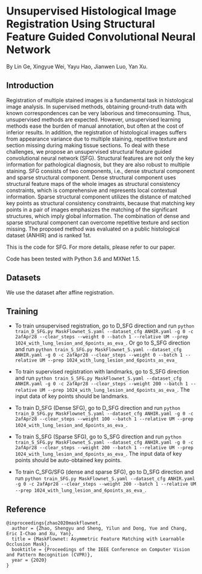 # Unsupervised Histological Image Registration Using Structural Feature Guided Convolutional Neural Network

By Lin Ge, Xingyue Wei, Yayu Hao, Jianwen Luo, Yan Xu.


## Introduction
Registration of multiple stained images is
a fundamental task in histological image analysis. In
supervised methods, obtaining ground-truth data with
known correspondences can be very laborious and timeconsuming.
Thus, unsupervised methods are expected.
However, unsupervised learning methods ease the burden
of manual annotation, but often at the cost of inferior
results. In addition, the registration of histological images
suffers from appearance variance due to multiple staining,
repetitive texture and section missing during making tissue
sections. To deal with these challenges, we propose an
unsupervised structural feature guided convolutional neural
network (SFG). Structural features are not only the key
information for pathological diagnosis, but they are also robust
to multiple staining. SFG consists of two components,
i.e., dense structural component and sparse structural
component. Dense structural component uses structural
feature maps of the whole images as structural consistency
constraints, which is comprehensive and represents
local contextual information. Sparse structural component
utilizes the distance of matched key points as structural
consistency constraints, because that matching key points
in a pair of images emphasizes the matching of the significant
structures, which imply global information. The
combination of dense and sparse structural component
can overcome repetitive texture and section missing. The
proposed method was evaluated on a public histological
dataset (ANHIR) and is ranked 1st.

This is the code for SFG. For more details, please refer to our paper.

Code has been tested with Python 3.6 and MXNet 1.5.

## Datasets

We use the dataset after affine registration.

## Training

- To train unsupervised registration, go to D_SFG direction and run `python train_D_SFG.py MaskFlownet_S.yaml --dataset_cfg ANHIR.yaml -g 0 -c 2afApr28 --clear_steps --weight 0 --batch 1 --relative UM --prep 1024_with_lung_lesion_and_6points_as_eva_`. Or go to S_SFG direction and run `python train_S_SFG.py MaskFlownet_S.yaml --dataset_cfg ANHIR.yaml -g 0 -c 2afApr28 --clear_steps --weight 0 --batch 1 --relative UM --prep 1024_with_lung_lesion_and_6points_as_eva_`

- To train supervised registration with landmarks, go to S_SFG direction and run `python train_S_SFG.py MaskFlownet_S.yaml --dataset_cfg ANHIR.yaml -g 0 -c 2afApr28 --clear_steps --weight 200 --batch 1 --relative UM --prep 1024_with_lung_lesion_and_6points_as_eva_`.
The input data of key points should be landmarks.

- To train D_SFG (Dense SFG), go to D_SFG direction and  run `python train_D_SFG.py MaskFlownet_S.yaml --dataset_cfg ANHIR.yaml -g 0 -c 2afApr28 --clear_steps --weight 100 --batch 1 --relative UM --prep 1024_with_lung_lesion_and_6points_as_eva_`.

- To train S_SFG (Sparse SFG), go to S_SFG direction and run `python train_S_SFG.py MaskFlownet_S.yaml --dataset_cfg ANHIR.yaml -g 0 -c 2afApr28 --clear_steps --weight 200 --batch 1 --relative UM --prep 1024_with_lung_lesion_and_6points_as_eva_`.
The input data of key points should be auto-obtained key points.

- To train C_SFG/SFG (dense and sparse SFG), go to D_SFG direction and run `python train_SFG.py MaskFlownet_S.yaml --dataset_cfg ANHIR.yaml -g 0 -c 2afApr28 --clear_steps --weight 200 --batch 1 --relative UM --prep 1024_with_lung_lesion_and_6points_as_eva_`.
## Reference

```
@inproceedings{zhao2020maskflownet,
  author = {Zhao, Shengyu and Sheng, Yilun and Dong, Yue and Chang, Eric I-Chao and Xu, Yan},
  title = {MaskFlownet: Asymmetric Feature Matching with Learnable Occlusion Mask},
  booktitle = {Proceedings of the IEEE Conference on Computer Vision and Pattern Recognition (CVPR)},
  year = {2020}
}
```


